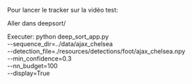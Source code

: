 Pour lancer le tracker sur la vidéo test:


Aller dans deepsort/

Executer:
python deep_sort_app.py \
    --sequence_dir=../data/ajax_chelsea \
    --detection_file=./resources/detections/foot/ajax_chelsea.npy \
    --min_confidence=0.3 \
    --nn_budget=100 \
    --display=True
